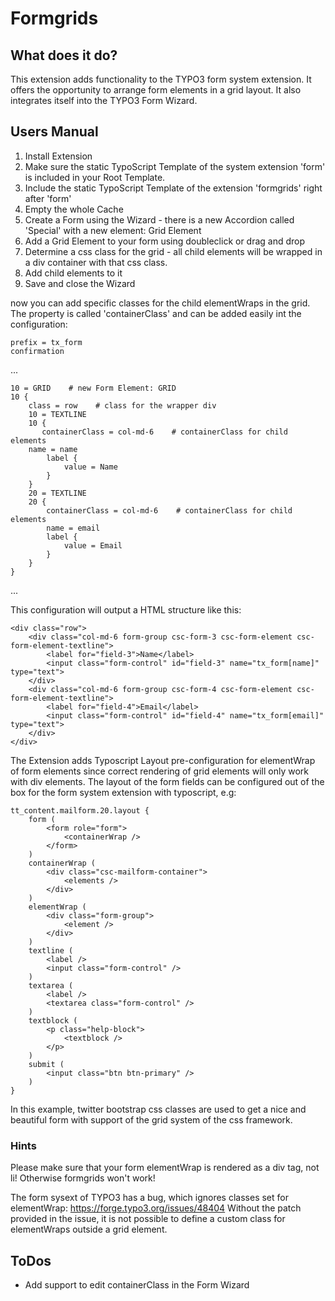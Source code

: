 # Formgrids #

## What does it do? ##

This extension adds functionality to the TYPO3 form system extension. It offers the opportunity to arrange form elements in a grid layout. It also integrates itself into the TYPO3 Form Wizard.

## Users Manual ##


 1. Install Extension
 2. Make sure the static TypoScript Template of the system extension 'form' is included in your Root Template.
 3. Include the static TypoScript Template of the extension 'formgrids' right after 'form'
 4. Empty the whole Cache
 5. Create a Form using the Wizard - there is a new Accordion called 'Special' with a new element: Grid Element
 6. Add a Grid Element to your form using doubleclick or drag and drop
 7. Determine a css class for the grid - all child elements will be wrapped in a div container with that css class.
 8. Add child elements to it
 9. Save and close the Wizard

now you can add specific classes for the child elementWraps in the grid. The property is called 'containerClass' and can be added easily int the configuration:

    prefix = tx_form
    confirmation 

...

    10 = GRID    # new Form Element: GRID
    10 {
    	class = row    # class for the wrapper div
    	10 = TEXTLINE
    	10 {
           containerClass = col-md-6    # containerClass for child elements
   		name = name
    		label {
    			value = Name
    		}
    	}
    	20 = TEXTLINE
    	20 {
            containerClass = col-md-6    # containerClass for child elements
    		name = email
    		label {
    			value = Email
    		}
    	}
    }

...

This configuration will output a HTML structure like this:

    <div class="row">
        <div class="col-md-6 form-group csc-form-3 csc-form-element csc-form-element-textline">
            <label for="field-3">Name</label>
            <input class="form-control" id="field-3" name="tx_form[name]" type="text">
        </div>
        <div class="col-md-6 form-group csc-form-4 csc-form-element csc-form-element-textline">
            <label for="field-4">Email</label>
            <input class="form-control" id="field-4" name="tx_form[email]" type="text">
        </div>
    </div>

The Extension adds Typoscript Layout pre-configuration for elementWrap of form elements since correct rendering of grid elements will only work with div elements.
The layout of the form fields can be configured out of the box for the form system extension with typoscript, e.g:

    tt_content.mailform.20.layout {
        form (
			<form role="form">
				<containerWrap />
			</form>
		)
		containerWrap (
			<div class="csc-mailform-container">
				<elements />
			</div>
		)
		elementWrap (
			<div class="form-group">
				<element />
			</div>
		)
		textline (
			<label />
			<input class="form-control" />
		)
		textarea (
			<label />
			<textarea class="form-control" />
		)
		textblock (
			<p class="help-block">
				<textblock />
			</p>
		)
		submit (
			<input class="btn btn-primary" />
		)
    }

In this example, twitter bootstrap css classes are used to get a nice and beautiful form with support of the grid system of the css framework.

### Hints ###

Please make sure that your form elementWrap is rendered as a div tag, not li! Otherwise formgrids won't work!

The form sysext of TYPO3 has a bug, which ignores classes set for elementWrap: https://forge.typo3.org/issues/48404
Without the patch provided in the issue, it is not possible to define a custom class for elementWraps outside a grid element.

## ToDos ##

 - Add support to edit containerClass in the Form Wizard    
